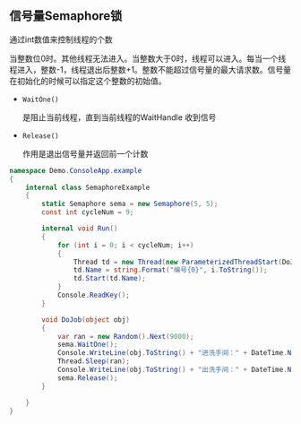 ## 信号量Semaphore锁

通过int数值来控制线程的个数


当整数位0时。其他线程无法进入。当整数大于0时，线程可以进入。每当一个线程进入，整数-1，线程退出后整数+1。整数不能超过信号量的最大请求数。信号量在初始化的时候可以指定这个整数的初始值。

* ```WaitOne()```

    是阻止当前线程，直到当前线程的WaitHandle 收到信号

* ```Release()```

    作用是退出信号量并返回前一个计数

```c#
namespace Demo.ConsoleApp.example
{
    internal class SemaphoreExample
    {
        static Semaphore sema = new Semaphore(5, 5);
        const int cycleNum = 9;

        internal void Run()
        {
            for (int i = 0; i < cycleNum; i++)
            {
                Thread td = new Thread(new ParameterizedThreadStart(DoJob));
                td.Name = string.Format("编号{0}", i.ToString());
                td.Start(td.Name);
            }
            Console.ReadKey();
        }

        void DoJob(object obj)
        {
            var ran = new Random().Next(9000);
            sema.WaitOne();
            Console.WriteLine(obj.ToString() + "进洗手间：" + DateTime.Now.ToString());
            Thread.Sleep(ran);
            Console.WriteLine(obj.ToString() + "出洗手间：" + DateTime.Now.ToString());
            sema.Release();
        }

    }
}


```



